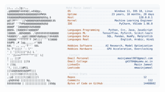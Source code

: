 <picture>
  <source srcset="https://raw.githubusercontent.com/mmazinjameel/mmazinjameel/main/dark_mode.svg?v=1759529337" media="(prefers-color-scheme: dark)">
  <img src="https://raw.githubusercontent.com/mmazinjameel/mmazinjameel/main/light_mode.svg?v=1759529337">
</picture>
